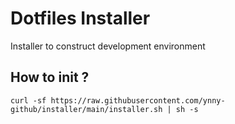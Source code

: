 # Dotfiles Installer
Installer to construct development environment
## How to init ?
```
curl -sf https://raw.githubusercontent.com/ynny-github/installer/main/installer.sh | sh -s
```
